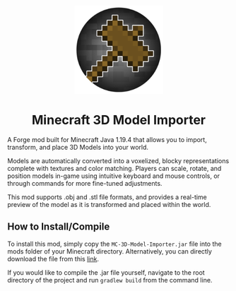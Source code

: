 <p align="center"><img src="./icon.png" alt="Logo" width="200"></p>
<h1 align="center">
	Minecraft 3D Model Importer
</h1>
<p>A Forge mod built for Minecraft Java 1.19.4 that allows you to import, transform, and place 3D Models into your world.</p>
<p>Models are automatically converted into a voxelized, blocky representations complete with textures and color matching. Players can scale, rotate, and position models in-game using intuitive keyboard and mouse controls, or through commands for more fine-tuned adjustments. </p>
<p>This mod supports .obj and .stl file formats, and provides a real-time preview of the model as it is transformed and placed within the world.</p>
<h2>How to Install/Compile</h2>
<p>To install this mod, simply copy the <code>MC-3D-Model-Importer.jar</code> file into the mods folder of your Minecraft directory. Alternatively, you can directly download the file from this <a href="https://drive.google.com/uc?export=download&id=1Vnnlh0lzMOiZfB6nik4ipL2DYsyTqjYl">link</a>.
</p>
<p>If you would like to compile the .jar file yourself, navigate to the root directory of the project and run <code>gradlew build</code> from the command line.</p>